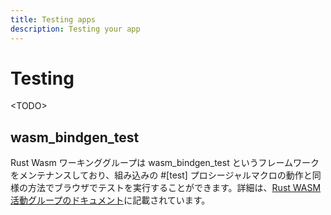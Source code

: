 ```yaml
---
title: Testing apps
description: Testing your app
---
```


# Testing

&lt;TODO&gt;

## wasm\_bindgen\_test

Rust Wasm ワーキンググループは wasm_bindgen_test というフレームワークをメンテナンスしており、組み込みの #[test] プロシージャルマクロの動作と同様の方法でブラウザでテストを実行することができます。詳細は、[Rust WASM 活動グループのドキュメント](https://rustwasm.github.io/docs/wasm-bindgen/wasm-bindgen-test/index.html)に記載されています。
